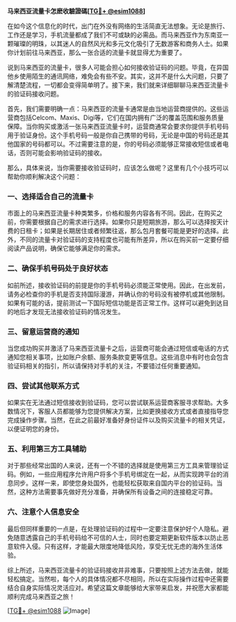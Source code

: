 **马来西亚流量卡怎麽收驗證碼[[TG💪+ @esim1088](https://t.me/s/esim1088)]**

在如今这个信息化的时代，出门在外没有网络的生活简直无法想象。无论是旅行、工作还是学习，手机流量都成了我们不可或缺的必需品。而马来西亚作为东南亚一颗璀璨的明珠，以其迷人的自然风光和多元文化吸引了无数游客和商务人士。如果你计划前往马来西亚，那么一张合适的流量卡就显得尤为重要了。

说到马来西亚的流量卡，很多人可能会担心如何接收验证码的问题。毕竟，在异国他乡使用陌生的通讯网络，难免会有些不安。其实，这并不是什么大问题，只要了解清楚流程，一切都会变得简单明了。接下来，我们就来详细聊聊马来西亚流量卡的验证码接收问题。

首先，我们需要明确一点：马来西亚的流量卡通常是由当地运营商提供的。这些运营商包括Celcom、Maxis、Digi等，它们在国内拥有广泛的覆盖范围和服务质量保障。当你购买或激活一张马来西亚流量卡时，运营商通常会要求你提供手机号码用于验证身份。这个手机号码一般是你自己携带的号码，无论是中国的号码还是其他国家的号码都可以。不过需要注意的是，你的号码必须能够正常接收短信或者电话，否则可能会影响验证码的接收。

那么，具体来说，当你需要接收验证码时，应该怎么做呢？这里有几个小技巧可以帮助你顺利解决这个问题：

### 一、选择适合自己的流量卡

市面上的马来西亚流量卡种类繁多，价格和服务内容各有不同。因此，在购买之前，你需要根据自己的需求进行选择。如果你只是短期旅游，那么可以选择按天计费的日租卡；如果是长期居住或者频繁往返，那么包月套餐可能是更好的选择。此外，不同的流量卡对验证码的支持程度也可能有所差异，所以在购买前一定要仔细阅读产品说明，确保它能够满足你的需求。

### 二、确保手机号码处于良好状态

如前所述，接收验证码的前提是你的手机号码必须能正常使用。因此，在出发前，请务必检查你的手机是否支持国际漫游，并确认你的号码没有被停机或其他限制。如果有可能的话，提前测试一下国际短信功能是否正常工作。这样可以避免到达目的地后才发现无法接收验证码的情况发生。

### 三、留意运营商的通知

当您成功购买并激活了马来西亚流量卡之后，运营商可能会通过短信或电话的方式通知您相关事项，比如账户余额、服务条款变更等信息。这些消息中有时也会包含验证码相关的指引，所以请保持对手机的关注，不要错过任何重要通知。

### 四、尝试其他联系方式

如果实在无法通过短信接收到验证码，您可以尝试联系运营商客服寻求帮助。大多数情况下，客服人员都能够为您提供解决方案，比如更换接收方式或者直接指导您完成操作步骤。当然，在此之前最好准备好身份证件以及购买流量卡的相关凭证，以便证明您的身份。

### 五、利用第三方工具辅助

对于那些经常出国的人来说，还有一个不错的选择就是使用第三方工具来管理验证码。例如，一些应用程序允许用户将多个手机号绑定在一起，从而实现跨平台的消息同步。这样一来，即使您身处国外，也能轻松获取来自国内平台的验证码。当然，这种方法需要事先做好充分准备，并确保所有设备之间的连接稳定可靠。

### 六、注意个人信息安全

最后但同样重要的一点是，在处理验证码的过程中一定要注意保护好个人隐私。避免随意透露自己的手机号码给不可信的人士，同时也要定期更新软件版本以防止恶意软件入侵。只有这样，才能最大限度地降低风险，享受无忧无虑的海外生活体验。

综上所述，马来西亚流量卡的验证码接收并非难事，只要按照上述方法去做，就能轻松搞定。当然啦，每个人的具体情况都不尽相同，所以在实际操作过程中还需要结合自身实际情况灵活应对。希望这篇文章能够给大家带来启发，并祝愿大家都能顺利完成马来西亚之旅！

[[TG💪+ @esim1088](https://t.me/s/esim1088) ![Image](https://i.postimg.cc/4NQfJmqS/Snipaste-2025-05-13-00-14-12.png)]
